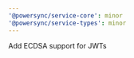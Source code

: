 ```yaml
---
'@powersync/service-core': minor
'@powersync/service-types': minor
---
```


Add ECDSA support for JWTs

